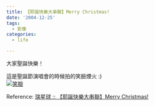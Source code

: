 ```yaml
---
title: 【耶誕快樂大串聯】Merry Christmas!
date: '2004-12-25'
tags:
  - 影像
categories:
  - life

---
```

大家聖誕快樂！  
  
這是聖誕節演唱會的時候拍的笑臉煙火 :)  
[![笑臉](http://wshlab2.ee.kuas.edu.tw/%7Eyurenju/albums/xmas_firework/smile.thumb.jpg)](http://wshlab2.ee.kuas.edu.tw/%7Eyurenju/gallery/xmas_firework/smile)  
  
Reference: [瑞星球 :: 【耶誕快樂大串聯】Merry Christmas!](http://rederplanet.blogspot.com/2004/12/merry-christmas.html)